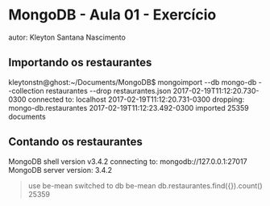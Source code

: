 # MongoDB - Aula 01 - Exercício
autor: Kleyton Santana Nascimento

## Importando os restaurantes

kleytonstn@ghost:~/Documents/MongoDB$ mongoimport --db mongo-db --collection restaurantes --drop restaurantes.json 
2017-02-19T11:12:20.730-0300	connected to: localhost
2017-02-19T11:12:20.731-0300	dropping: mongo-db.restaurantes
2017-02-19T11:12:23.492-0300	imported 25359 documents

## Contando os restaurantes

MongoDB shell version v3.4.2
connecting to: mongodb://127.0.0.1:27017
MongoDB server version: 3.4.2

> use be-mean
switched to db be-mean
> db.restaurantes.find({}).count()
25359

